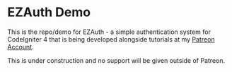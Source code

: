 # EZAuth Demo 

This is the repo/demo for EZAuth - a simple authentication system for CodeIgniter 4 that is being developed 
alongside tutorials at my [Patreon Account](https://www.patreon.com/lonnieezell). 

This is under construction and no support will be given outside of Patreon. 
